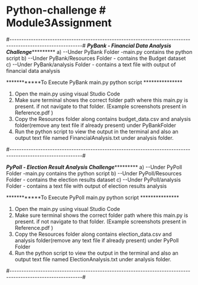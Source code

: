 # Python-challenge # Module3Assignment

#------------------------------------------------------------------------------------------------------------#
*************PyBank - Financial Data Analysis Challenge**********************
  a) --Under PyBank Folder -main.py contains the python script
  b) --Under PyBank/Resources Folder - contains the Budget dataset  
  c) --Under PyBank/analysis Folder - contains a text file with output of financial data analysis

  ************To Execute PyBank main.py python script ***************
  1. Open the main.py using visual Studio Code
  2. Make sure terminal shows the correct folder path where this main.py is present. if not navigate to that folder. 
        (Example screenshots present in Reference.pdf )
  3. Copy the Resources folder along contains budget_data.csv and analysis folder(remove any text file if already present) under PyBankFolder
  4. Run the python script to view the output in the terminal and also an output text file named FinancialAnalysis.txt under analysis folder. 

#------------------------------------------------------------------------------------------------------------#

*************PyPoll - Election Result Analysis Challenge**********************
  a) --Under PyPoll Folder -main.py contains the python script
  b) --Under PyPoll/Resources Folder - contains the election results dataset
  c) --Under PyPoll/analysis Folder - contains a text file with output of election results analysis

  ************To Execute PyPoll main.py python script ***************
  1. Open the main.py using visual Studio Code
  2. Make sure terminal shows the correct folder path where this main.py is present. if not navigate to that folder. 
        (Example screenshots present in Reference.pdf )
  3. Copy the Resources folder along contains election_data.csv and analysis folder(remove any text file if already present) under PyPoll Folder
  4. Run the python script to view the output in the terminal and also an output text file named ElectionAnalysis.txt under analysis folder. 

#------------------------------------------------------------------------------------------------------------#
